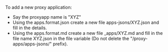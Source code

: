 To add a new proxy application:

- Say the proxyapp name is "XYZ"
- Using the apps.format.json create a new file apps-jsons/XYZ.json and fill in 
  the details.
- Using the apps.format.md create a new file _apps/XYZ.md and fill in the file 
  name XYZ.json in the file variable (Do not delete the "/proxy-apps/apps-jsons/"
  prefix).
